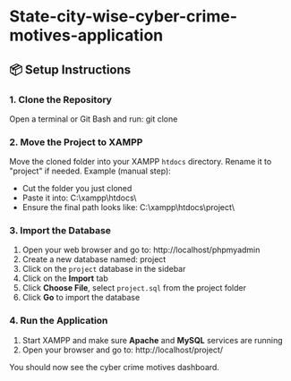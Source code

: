 # State-city-wise-cyber-crime-motives-application

## 📦 Setup Instructions

### 1. Clone the Repository
Open a terminal or Git Bash and run:
git clone <repository-url>

### 2. Move the Project to XAMPP
Move the cloned folder into your XAMPP `htdocs` directory. Rename it to "project" if needed.
Example (manual step):
- Cut the folder you just cloned
- Paste it into: C:\xampp\htdocs\
- Ensure the final path looks like: C:\xampp\htdocs\project\

### 3. Import the Database
1. Open your web browser and go to: http://localhost/phpmyadmin
2. Create a new database named: project
3. Click on the `project` database in the sidebar
4. Click on the **Import** tab
5. Click **Choose File**, select `project.sql` from the project folder
6. Click **Go** to import the database

### 4. Run the Application
1. Start XAMPP and make sure **Apache** and **MySQL** services are running
2. Open your browser and go to:
http://localhost/project/

You should now see the cyber crime motives dashboard.
